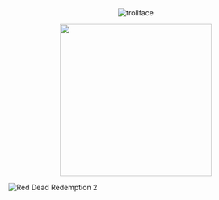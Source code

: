 ## 

<p align="center">
  <img src="https://komarev.com/ghpvc/?username=usslh&label=trollface&color=c8c3bd" alt="trollface" />
</p>

<p align="center">
  <img src=https://64.media.tumblr.com/96be0080107885fe8105002b2e4bd7f0/97fd37332d902e56-f2/s540x810/2e304ead561ae0dd398c996ec70d0ecf6c8ca706.pnj" width="300"/>
</p>

![Red Dead Redemption 2](https://github.com/user-attachments/assets/324b14e7-b9e6-4519-a4c5-3654a90ea8dc)





